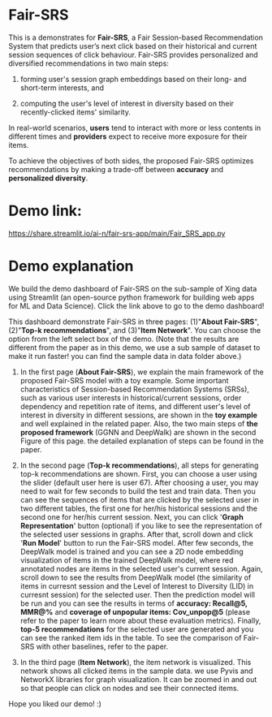 # Fair-SRS

This is a demonstrates for **Fair-SRS**, a Fair Session-based Recommendation System that predicts user’s next click based on their historical and current session sequences of click behaviour.
Fair-SRS provides personalized and diversified recommendations in two main steps: 

1. forming user's session graph embeddings based on their long- and short-term interests, and
     
2. computing the user's level of interest in diversity based on their recently-clicked items' similarity.

In real-world scenarios, **users** tend to interact with more or less contents in different times and **providers** expect to receive more exposure for their items. 

To achieve the objectives of both sides, the proposed Fair-SRS optimizes recommendations by making a trade-off between **accuracy** and **personalized diversity**.

# Demo link:

https://share.streamlit.io/ai-n/fair-srs-app/main/Fair_SRS_app.py

# Demo explanation

We build the demo dashboard of Fair-SRS on the sub-sample of Xing data using Streamlit (an open-source python framework for building web apps for ML and Data Science). Click the link above to go to the demo dashboard!

This dashboard demonstrate Fair-SRS in three pages: (1)"**About Fair-SRS**", (2)"**Top-k recommendations**", and (3)"**Item Network**". You can choose the option from the left select box of the demo. (Note that the results are different from the paper as in this demo, we use a sub sample of dataset to make it run faster! you can find the sample data in data folder above.)

1. In the first page (**About Fair-SRS**), we explain the main framework of the proposed Fair-SRS model with a toy example. Some important characteristics of Session-based Recommendation Systems (SRSs), such as various user interests in historical/current sessions, order dependency and repetition rate of items, and different user's level of interest in diversity in different sessions, are shown in the **toy example** and well explained in the related paper. Also, the two main steps of **the proposed framework** (GGNN and DeepWalk) are shown in the second Figure of this page. the detailed explanation of steps can be found in the paper.

2. In the second page (**Top-k recommendations**), all steps for generating top-k recommendations are shown. First, you can choose a user using the slider (default user here is user 67). After choosing a user, you may need to wait for few seconds to build the test and train data. Then you can see the sequences of items that are clicked by the selected user in two different tables, the first one for her/his historical sessions and the second one for her/his current session. Next, you can click '**Graph Representation**' button (optional) if you like to see the representation of the selected user sessions in graphs. After that, scroll down and click '**Run Model**' button to run the Fair-SRS model. After few seconds, the DeepWalk model is trained and you can see a 2D node embedding visualization of items in the trained DeepWalk model, where red annotated nodes are items in the selected user's current session. Again, scroll down to see the results from DeepWalk model (the similarity of items in curresnt session and the Level of Interest to Diversity (LID) in curresnt session) for the selected user. Then the prediction model will be run and you can see the results in terms of **accuracy: Recall@5, MMR@%** and **coverage of unpopular items: Cov_unpop@5** (please refer to the paper to learn more about these evaluation metrics). Finally, **top-5 recommendations** for the selected user are generated and you can see the ranked item ids in the table. To see the comparison of Fair-SRS with other baselines, refer to the paper.


3. In the third page (**Item Network**), the item network is visualized. This network shows all clicked items in the sample data. we use Pyvis and NetworkX libraries for graph visualization. It can be zoomed in and out so that people can click on nodes and see their connected items.

Hope you liked our demo! :)

